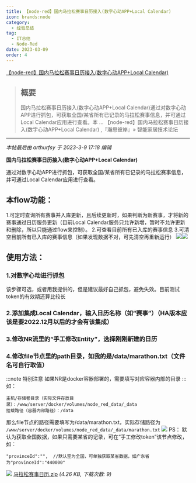 ```yaml
---
title: 【node-red】国内马拉松赛事日历接入(数字心动APP+Local Calendar) 
icon: brands:node
category:
  - 经验总结
tag:
  - IT总结
  - Node-Red
date: 2023-03-09
order: 4
---
```

[【node-red】国内马拉松赛事日历接入(数字心动APP+Local Calendar) ](https://bbs.hassbian.com/thread-19986-1-1.html)

> ## 概要
>
> 国内马拉松赛事日历接入(数字心动APP+Local Calendar)通过对数字心动APP进行抓包，可获取全国/某省所有已记录的马拉松赛事信息，并可通过Local Calendar应用进行查看。本 ... 【node-red】国内马拉松赛事日历接入(数字心动APP+Local Calendar) ,『瀚思彼岸』» 智能家居技术论坛

---

_本帖最后由 arthurfsy 于 2023-3-9 17:18 编辑_

**国内马拉松赛事日历接入(数字心动APP+Local Calendar)**

通过对数字心动APP进行抓包，可获取全国/某省所有已记录的马拉松赛事信息，并可通过Local Calendar应用进行查看。

## 本flow功能：

1.可定时查询所有赛事并入库更新，且后续更新时，如果判断为新赛事，才将新的赛事通过日历服务更新（目前Local Calendar服务只允许新增，暂时不允许更新和删除，所以只能通过flow来控制）。
2.可查看目前所有已入库的赛事信息
3.可清空目前所有已入库的赛事信息（如果发现数据不对，可先清空再重新运行）
 ![](https://attachment.hasstatic.com/forum/202303/09/171334bzxv88t55771c5mm.png)![](https://attachment.hasstatic.com/forum/202303/09/171253qcsb0scpkc1sek6p.png)

## 使用方法：

### 1.对数字心动进行抓包

  该步骤可选，或者用我提供的，但是建议最好自己抓包，避免失效。目前测试token的有效期还算比较长

### 2.添加集成Local Calendar，输入日历名称（如“赛事”）（HA版本应该是要2022.12月以后的才会有该集成）

### 3.修改NR流里的“手工修改Entity”，选择刚刚新建的日历

### 4.修改file节点里的path目录，如我的是/data/marathon.txt（文件名可自行取值）

:::note 特别注意
如果NR是docker容器部署的，需要填写对应容器内部的目录
:::
如：

```
主机/存储卷目录（实际文件存放目录）：/www/server/docker/volumes/node_red_data/_data
挂载路径（容器内部路径）：/data
```

那么file节点的路径需要填写为/data/marathon.txt，实际存储路径为 `/www/server/docker/volumes/node_red_data/_data/marathon.txt`
![](https://attachment.hasstatic.com/forum/202303/09/170757xn60fwlyj31fbbdb.png)
PS：
默认为获取全国数据，如果只需要某省的记录，可在“手工修改token”该节点修改，如：

```
"provinceId":"",  //默认空为全国，可单独获取某省数据，如广东省为"provinceId":"440000"
```

 ![](https://www.hasstatic.com/image/filetype/zip.gif) [马拉松赛事日历.zip](https://bbs.hassbian.com/forum.php?mod=attachment&aid=NDYwODB8OWIzNjM0NTR8MTY5NDcwMjI3OXw1NzI4M3wxOTk4Ng%3D%3D) _(4.26 KB, 下载次数: 9)_

